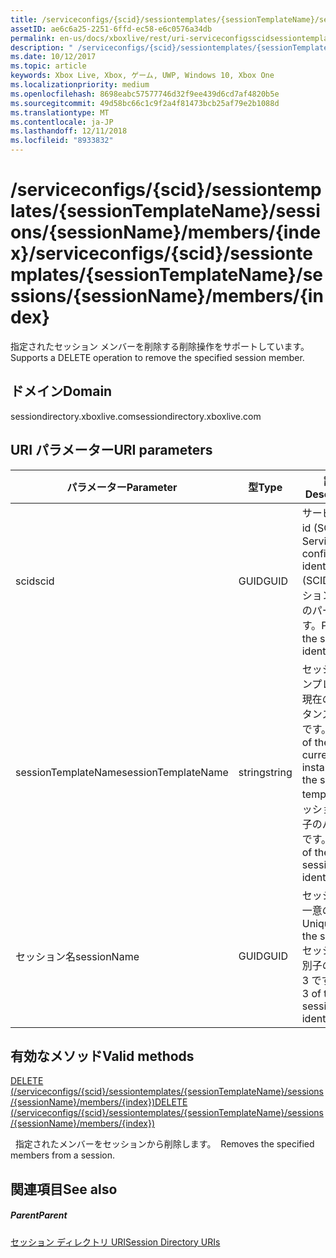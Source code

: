 ```yaml
---
title: /serviceconfigs/{scid}/sessiontemplates/{sessionTemplateName}/sessions/{sessionName}/members/{index}
assetID: ae6c6a25-2251-6ffd-ec58-e6c0576a34db
permalink: en-us/docs/xboxlive/rest/uri-serviceconfigsscidsessiontemplatessessiontemplatenamesessionnamemembersindex.html
description: " /serviceconfigs/{scid}/sessiontemplates/{sessionTemplateName}/sessions/{sessionName}/members/{index}"
ms.date: 10/12/2017
ms.topic: article
keywords: Xbox Live, Xbox, ゲーム, UWP, Windows 10, Xbox One
ms.localizationpriority: medium
ms.openlocfilehash: 8698eabc57577746d32f9ee439d6cd7af4820b5e
ms.sourcegitcommit: 49d58bc66c1c9f2a4f81473bcb25af79e2b1088d
ms.translationtype: MT
ms.contentlocale: ja-JP
ms.lasthandoff: 12/11/2018
ms.locfileid: "8933832"
---
```

# <a name="serviceconfigsscidsessiontemplatessessiontemplatenamesessionssessionnamemembersindex"></a><span data-ttu-id="21584-104">/serviceconfigs/{scid}/sessiontemplates/{sessionTemplateName}/sessions/{sessionName}/members/{index}</span><span class="sxs-lookup"><span data-stu-id="21584-104">/serviceconfigs/{scid}/sessiontemplates/{sessionTemplateName}/sessions/{sessionName}/members/{index}</span></span>
<span data-ttu-id="21584-105">指定されたセッション メンバーを削除する削除操作をサポートしています。</span><span class="sxs-lookup"><span data-stu-id="21584-105">Supports a DELETE operation to remove the specified session member.</span></span>
<a id="ID4EO"></a>


## <a name="domain"></a><span data-ttu-id="21584-106">ドメイン</span><span class="sxs-lookup"><span data-stu-id="21584-106">Domain</span></span>
<span data-ttu-id="21584-107">sessiondirectory.xboxlive.com</span><span class="sxs-lookup"><span data-stu-id="21584-107">sessiondirectory.xboxlive.com</span></span>  
<a id="ID4ET"></a>


## <a name="uri-parameters"></a><span data-ttu-id="21584-108">URI パラメーター</span><span class="sxs-lookup"><span data-stu-id="21584-108">URI parameters</span></span>

| <span data-ttu-id="21584-109">パラメーター</span><span class="sxs-lookup"><span data-stu-id="21584-109">Parameter</span></span>| <span data-ttu-id="21584-110">型</span><span class="sxs-lookup"><span data-stu-id="21584-110">Type</span></span>| <span data-ttu-id="21584-111">説明</span><span class="sxs-lookup"><span data-stu-id="21584-111">Description</span></span>|
| --- | --- | --- |
| <span data-ttu-id="21584-112">scid</span><span class="sxs-lookup"><span data-stu-id="21584-112">scid</span></span>| <span data-ttu-id="21584-113">GUID</span><span class="sxs-lookup"><span data-stu-id="21584-113">GUID</span></span>| <span data-ttu-id="21584-114">サービス構成 id (SCID)。</span><span class="sxs-lookup"><span data-stu-id="21584-114">Service configuration identifier (SCID).</span></span> <span data-ttu-id="21584-115">セッション識別子のパート 1 です。</span><span class="sxs-lookup"><span data-stu-id="21584-115">Part 1 of the session identifier.</span></span>|
| <span data-ttu-id="21584-116">sessionTemplateName</span><span class="sxs-lookup"><span data-stu-id="21584-116">sessionTemplateName</span></span>| <span data-ttu-id="21584-117">string</span><span class="sxs-lookup"><span data-stu-id="21584-117">string</span></span>| <span data-ttu-id="21584-118">セッション テンプレートの現在のインスタンスの名前です。</span><span class="sxs-lookup"><span data-stu-id="21584-118">Name of the current instance of the session template.</span></span> <span data-ttu-id="21584-119">セッション識別子のパート 2 です。</span><span class="sxs-lookup"><span data-stu-id="21584-119">Part 2 of the session identifier.</span></span>|
| <span data-ttu-id="21584-120">セッション名</span><span class="sxs-lookup"><span data-stu-id="21584-120">sessionName</span></span>| <span data-ttu-id="21584-121">GUID</span><span class="sxs-lookup"><span data-stu-id="21584-121">GUID</span></span>| <span data-ttu-id="21584-122">セッションの一意の ID。</span><span class="sxs-lookup"><span data-stu-id="21584-122">Unique ID of the session.</span></span> <span data-ttu-id="21584-123">セッション識別子のパート 3 です。</span><span class="sxs-lookup"><span data-stu-id="21584-123">Part 3 of the session identifier.</span></span>|

<a id="ID4EDC"></a>


## <a name="valid-methods"></a><span data-ttu-id="21584-124">有効なメソッド</span><span class="sxs-lookup"><span data-stu-id="21584-124">Valid methods</span></span>

[<span data-ttu-id="21584-125">DELETE (/serviceconfigs/{scid}/sessiontemplates/{sessionTemplateName}/sessions/{sessionName}/members/{index})</span><span class="sxs-lookup"><span data-stu-id="21584-125">DELETE (/serviceconfigs/{scid}/sessiontemplates/{sessionTemplateName}/sessions/{sessionName}/members/{index})</span></span>](uri-serviceconfigsscidsessiontemplatessessiontemplatenamesessionnamemembersindexdelete.md)

<span data-ttu-id="21584-126">&nbsp;&nbsp;指定されたメンバーをセッションから削除します。</span><span class="sxs-lookup"><span data-stu-id="21584-126">&nbsp;&nbsp;Removes the specified members from a session.</span></span>

<a id="ID4ENC"></a>


## <a name="see-also"></a><span data-ttu-id="21584-127">関連項目</span><span class="sxs-lookup"><span data-stu-id="21584-127">See also</span></span>

<a id="ID4EPC"></a>


##### <a name="parent"></a><span data-ttu-id="21584-128">Parent</span><span class="sxs-lookup"><span data-stu-id="21584-128">Parent</span></span>

[<span data-ttu-id="21584-129">セッション ディレクトリ URI</span><span class="sxs-lookup"><span data-stu-id="21584-129">Session Directory URIs</span></span>](atoc-reference-sessiondirectory.md)
